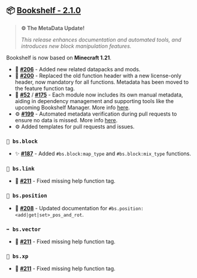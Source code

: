## 📦 [Bookshelf - 2.1.0](https://github.com/mcbookshelf/bookshelf/releases/tag/v2.1.0)

> **⚙️ The MetaData Update!**
>
> *This release enhances documentation and automated tools, and introduces new block manipulation features.*

Bookshelf is now based on **Minecraft 1.21**.


- 📝 **[#206](https://github.com/mcbookshelf/bookshelf/issues/206)** - Added new related datapacks and mods.
- 📝 **[#200](https://github.com/mcbookshelf/bookshelf/issues/200)** - Replaced the old function header with a new license-only header, now mandatory for all functions. Metadata has been moved to the feature function tag.
- 📝 **[#52](https://github.com/mcbookshelf/bookshelf/issues/52)** / **[#175](https://github.com/mcbookshelf/bookshelf/issues/175)** - Each module now includes its own manual metadata, aiding in dependency management and supporting tools like the upcoming Bookshelf Manager. More info [here](project:/contribute/metadata.md).
- ⚙️ **[#199](https://github.com/mcbookshelf/bookshelf/pull/199)** - Automated metadata verification during pull requests to ensure no data is missed. More info [here](project:/contribute/contribution-validation.md).
- ⚙️ Added templates for pull requests and issues.


### `🧱 bs.block`

- ✨ **[#187](https://github.com/mcbookshelf/bookshelf/issues/187)** - Added `#bs.block:map_type` and `#bs.block:mix_type` functions.


### `🔗 bs.link`

- 🐛 **[#211](https://github.com/mcbookshelf/bookshelf/pull/211)** - Fixed missing help function tag.


### `🧭 bs.position`

- 📝 **[#208](https://github.com/mcbookshelf/bookshelf/issues/208)** - Updated documentation for `#bs.position:<add|get|set>_pos_and_rot`.


### `➡️ bs.vector`

- 🐛 **[#211](https://github.com/mcbookshelf/bookshelf/pull/211)** - Fixed missing help function tag.


### `🏅 bs.xp`

- 🐛 **[#211](https://github.com/mcbookshelf/bookshelf/pull/211)** - Fixed missing help function tag.
